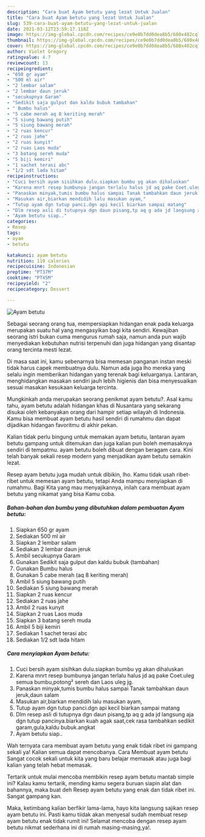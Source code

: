 ```yaml
---
description: "Cara buat Ayam betutu yang lezat Untuk Jualan"
title: "Cara buat Ayam betutu yang lezat Untuk Jualan"
slug: 539-cara-buat-ayam-betutu-yang-lezat-untuk-jualan
date: 2021-03-12T23:59:17.118Z
image: https://img-global.cpcdn.com/recipes/ce9e0b7dd0dea8b5/680x482cq70/ayam-betutu-foto-resep-utama.jpg
thumbnail: https://img-global.cpcdn.com/recipes/ce9e0b7dd0dea8b5/680x482cq70/ayam-betutu-foto-resep-utama.jpg
cover: https://img-global.cpcdn.com/recipes/ce9e0b7dd0dea8b5/680x482cq70/ayam-betutu-foto-resep-utama.jpg
author: Violet Gregory
ratingvalue: 4.7
reviewcount: 13
recipeingredient:
- "650 gr ayam"
- "500 ml air"
- "2 lembar salam"
- "2 lembar daun jeruk"
- "secukupnya Garam"
- "Sedikit saja gulput dan kaldu bubuk tambahan"
- " Bumbu halus"
- "5 cabe merah aq 8 keriting merah"
- "5 siung bawang putih"
- "5 siung bawang merah"
- "2 ruas kencur"
- "2 ruas jahe"
- "2 ruas kunyit"
- "2 ruas Laos muda"
- "3 batang sereh muda"
- "5 biji kemiri"
- "1 sachet terasi abc"
- "1/2 sdt lada hitam"
recipeinstructions:
- "Cuci bersih ayam sisihkan dulu.siapkan bumbu yg akan dihaluskan"
- "Karena mnrt resep bumbunya jangan terlalu halus jd aq pake Coet.uleg semua bumbu,potong² sereh dan Laos uleg jg."
- "Panaskan minyak,tumis bumbu halus sampai Tanak tambahkan daun jeruk,daun salam"
- "Masukan air,biarkan mendidih lalu masukan ayam,"
- "Tutup ayam dgn tutup panci.dgn api kecil biarkan sampai matang"
- "Dlm resep asli di tutupnya dgn daun pisang,tp aq g ada jd langsung aja dgn tutup pancinya.biarkan kuah agak saat,cek rasa tambahkan sedikit garam,gula,kaldu bubuk.angkat"
- "Ayam betutu siap.."
categories:
- Resep
tags:
- ayam
- betutu

katakunci: ayam betutu 
nutrition: 119 calories
recipecuisine: Indonesian
preptime: "PT37M"
cooktime: "PT45M"
recipeyield: "2"
recipecategory: Dessert

---
```



![Ayam betutu](https://img-global.cpcdn.com/recipes/ce9e0b7dd0dea8b5/680x482cq70/ayam-betutu-foto-resep-utama.jpg)

Sebagai seorang orang tua, mempersiapkan hidangan enak pada keluarga merupakan suatu hal yang mengasyikan bagi kita sendiri. Kewajiban seorang istri bukan cuma mengurus rumah saja, namun anda pun wajib menyediakan kebutuhan nutrisi terpenuhi dan juga hidangan yang disantap orang tercinta mesti lezat.

Di masa  saat ini, kamu sebenarnya bisa memesan panganan instan meski tidak harus capek membuatnya dulu. Namun ada juga lho mereka yang selalu ingin memberikan hidangan yang terenak bagi keluarganya. Lantaran, menghidangkan masakan sendiri jauh lebih higienis dan bisa menyesuaikan sesuai masakan kesukaan keluarga tercinta. 



Mungkinkah anda merupakan seorang penikmat ayam betutu?. Asal kamu tahu, ayam betutu adalah hidangan khas di Nusantara yang sekarang disukai oleh kebanyakan orang dari hampir setiap wilayah di Indonesia. Kamu bisa membuat ayam betutu hasil sendiri di rumahmu dan dapat dijadikan hidangan favoritmu di akhir pekan.

Kalian tidak perlu bingung untuk memakan ayam betutu, lantaran ayam betutu gampang untuk ditemukan dan juga kalian pun boleh memasaknya sendiri di tempatmu. ayam betutu boleh dibuat dengan beragam cara. Kini telah banyak sekali resep modern yang menjadikan ayam betutu semakin lezat.

Resep ayam betutu juga mudah untuk dibikin, lho. Kamu tidak usah ribet-ribet untuk memesan ayam betutu, tetapi Anda mampu menyiapkan di rumahmu. Bagi Kita yang mau menyajikannya, inilah cara membuat ayam betutu yang nikamat yang bisa Kamu coba.

<!--inarticleads1-->

##### Bahan-bahan dan bumbu yang dibutuhkan dalam pembuatan Ayam betutu:

1. Siapkan 650 gr ayam
1. Sediakan 500 ml air
1. Siapkan 2 lembar salam
1. Sediakan 2 lembar daun jeruk
1. Ambil secukupnya Garam
1. Gunakan Sedikit saja gulput dan kaldu bubuk (tambahan)
1. Gunakan  Bumbu halus
1. Gunakan 5 cabe merah (aq 8 keriting merah)
1. Ambil 5 siung bawang putih
1. Sediakan 5 siung bawang merah
1. Siapkan 2 ruas kencur
1. Sediakan 2 ruas jahe
1. Ambil 2 ruas kunyit
1. Siapkan 2 ruas Laos muda
1. Siapkan 3 batang sereh muda
1. Ambil 5 biji kemiri
1. Sediakan 1 sachet terasi abc
1. Sediakan 1/2 sdt lada hitam




<!--inarticleads2-->

##### Cara menyiapkan Ayam betutu:

1. Cuci bersih ayam sisihkan dulu.siapkan bumbu yg akan dihaluskan
1. Karena mnrt resep bumbunya jangan terlalu halus jd aq pake Coet.uleg semua bumbu,potong² sereh dan Laos uleg jg.
1. Panaskan minyak,tumis bumbu halus sampai Tanak tambahkan daun jeruk,daun salam
1. Masukan air,biarkan mendidih lalu masukan ayam,
1. Tutup ayam dgn tutup panci.dgn api kecil biarkan sampai matang
1. Dlm resep asli di tutupnya dgn daun pisang,tp aq g ada jd langsung aja dgn tutup pancinya.biarkan kuah agak saat,cek rasa tambahkan sedikit garam,gula,kaldu bubuk.angkat
1. Ayam betutu siap..




Wah ternyata cara membuat ayam betutu yang enak tidak ribet ini gampang sekali ya! Kalian semua dapat mencobanya. Cara Membuat ayam betutu Sangat cocok sekali untuk kita yang baru belajar memasak atau juga bagi kalian yang telah hebat memasak.

Tertarik untuk mulai mencoba membikin resep ayam betutu mantab simple ini? Kalau kamu tertarik, mending kamu segera buruan siapin alat dan bahannya, maka buat deh Resep ayam betutu yang enak dan tidak ribet ini. Sangat gampang kan. 

Maka, ketimbang kalian berfikir lama-lama, hayo kita langsung sajikan resep ayam betutu ini. Pasti kamu tiidak akan menyesal sudah membuat resep ayam betutu enak tidak rumit ini! Selamat mencoba dengan resep ayam betutu nikmat sederhana ini di rumah masing-masing,ya!.

